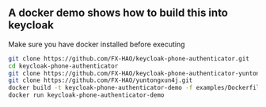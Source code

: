 ## A docker demo shows how to build this into keycloak

Make sure you have docker installed before executing

```bash
git clone https://github.com/FX-HAO/keycloak-phone-authenticator.git
cd keycloak-phone-authenticator
git clone https://github.com/FX-HAO/keycloak-phone-authenticator-yuntongxun-sms.git
git clone https://github.com/FX-HAO/yuntongxun4j.git
docker build -t keycloak-phone-authenticator-demo -f examples/Dockerfile .
docker run keycloak-phone-authenticator-demo
```

